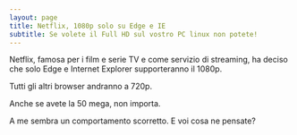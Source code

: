 ```yaml
---
layout: page
title: Netflix, 1080p solo su Edge e IE
subtitle: Se volete il Full HD sul vostro PC linux non potete!
---
```

Netflix, famosa per i film e serie TV e come servizio di streaming, ha deciso che solo Edge e Internet Explorer supporteranno il 1080p.

Tutti gli altri browser andranno a 720p.

Anche se avete la 50 mega, non importa.

A me sembra un comportamento scorretto.
E voi cosa ne pensate?
